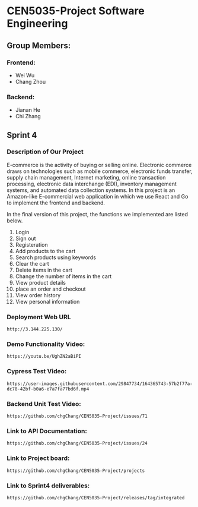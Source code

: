 # CEN5035-Project Software Engineering

## Group Members:
### Frontend:
- Wei Wu
- Chang Zhou
### Backend:
- Jianan He
- Chi Zhang

## Sprint 4 
### Description of Our Project
E-commerce is the activity of buying or selling online. Electronic commerce draws on technologies such as mobile commerce, electronic funds transfer, supply chain management, Internet marketing, online transaction processing, electronic data interchange (EDI), inventory management systems, and automated data collection systems.
In this project is an Amazon-like E-commercial web application in which we use React and Go to implement the frontend and backend. 

In the final version of this project, the functions we implemented are listed below.
1. Login
2. Sign out
3. Registeration
4. Add products to the cart
5. Search products using keywords
6. Clear the cart
7. Delete items in the cart
8. Change the number of items in the cart
9. View product details
10. place an order and checkout
11. View order history
12. View personal information


### Deployment Web URL
```
http://3.144.225.130/
```


### Demo Functionality Video:
```
https://youtu.be/UghZN2aBiPI
```

### Cypress Test Video:
```
https://user-images.githubusercontent.com/29847734/164365743-57b2f77a-dc78-42bf-b0a6-e7a7fa77bd6f.mp4
```

### Backend Unit Test Video:
```
https://github.com/chgChang/CEN5035-Project/issues/71
```


### Link to API Documentation:
```
https://github.com/chgChang/CEN5035-Project/issues/24
```

### Link to Project board:
```
https://github.com/chgChang/CEN5035-Project/projects
```

### Link to Sprint4 deliverables:
```
https://github.com/chgChang/CEN5035-Project/releases/tag/integrated
```

